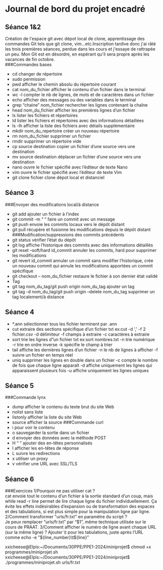 
# Journal de bord du projet encadré

## Séance 1&2
Création de l'espace git avec dépot local de clone, apprentissage des commandes Git tels que git clone, vim...etc.Inscription tardive donc j'ai râté les trois premières séances, perdue dans les cours et j'essaye de rattrapée un peu. Mon Git est en désordre, en espérant qu'il sera propre après les vacances de fin octobre.  
###Commandes bases
- cd changer de répertoire
- sudo permission
- pwd afficher le chemin absolu du répertoire courant
- cat nom_du_fichier afficher le contenu d’un fichier dans le terminal
- wc -l compter le nb de lignes, de mots et de caractères dans un fichier
- echo afficher des messages ou des variables dans le terminal
- grep “chaine” nom_fichier  rechercher les lignes contenant la chaîne
- head nom_du_fichier afficher les premières lignes d’un fichier
- ls lister les fichiers et répertoires
- ld lister les fichiers et répertoires avec des informations détaillées
- ls -lh afficher la liste des fichiers avec détails supplémentaire
- mkdir nom_du_repertoire créer un nouveau répertoire
- rm nom_du_fichier supprimer un fichier
- rmdir supprimer un répertoire vide
- cp source destination copier un fichier d’une source vers une destination
- mv source destination déplacer un fichier d’une source vers une destination
- nano ouvre le fichier spécifié avec l’éditeur de texte Nano
- vim ouvre le fichier spécifié avec l’éditeur de texte Vim
- git clone fichier clone dépot local et distanciel

## Séance 3
###Envoyer des modifications local/à distance
- git add ajouter un fichier à l’index
- git commit -m “ “ faire un commit avec un message
- git push envoie les commits locaux vers le dépôt distant
- git pull récupère et fusionne les modifications depuis le dépôt distant
###Modification/suppressions des commits précédents
- git status vérifier l’état du dépôt
- git log affiche l’historique des commits avec des informations détaillés
- git reset –soft/hard id_commit annuler les commits, hard pour supprimer les modifications
- git revert id_commit annuler un commit sans modifier l’historique, crée un nouveau commit qui annule les modifications apportées un commit spécifique
- git checkout – nom_du_fichier restaure le fichier à son dernier état validé
- Tag
- git tag nom_du_tag/git push origin nom_du_tag ajouter un tag
- git tag -d nom_du_tag/git push origin –delete nom_du_tag supprimer un tag localement/à distance

## Séance 4
- *.ann sélectionner tous les fichier terminent par .ann
- cut extraire des sections spécifique d’un fichier txt ex:cut -d ',' -f 2 fichier.csv
-d délimiteur
-f champs à extraire
-c caractères à extraire
- sort trie les lignes d”un fichier txt ex:sort nombres.txt
	-n trie numérique
	-r trie en ordre inverse
	-k spécifie le champ à trier
- tail affiche les dernières lignes d’un fichier
	-n le nb de lignes à afficher
	-f suivre un fichier en temps réel
- uniq supprimer les lignes en double dans un fichier
	-c compte le nombre de fois que chaque ligne apparaît
	-d affiche uniquement les lignes qui apparaissent plusieurs fois
	-u affiche uniquement les lignes uniques

## Séance 5
###Commande lynx
- dump afficher le contenu du texte brut du site Web
- nolist sans liste
- listonly afficher la liste du site Web
- source afficher la source
###Commande curl
- i pour voir le contenu
- o sauvegarder la sortie dans un fichier
- d envoyer des données avec la méthode POST
- H “ “ ajouter des en-têtes personnalisés
- I afficher les en-têtes de réponse
- L suivre les redirections
- x utiliser un proxy
- v vérifier une URL avec SSL/TLS

## Séance 6
###Exercices
1/Pourquoi ne pas utiliser cat ?  
cat envoie tout le contenu d’un fichier à la sortie standard d’un coup, mais while read -r line permet de lire chaque ligne du fichier individuellement. Ça évite les effets indésirables d’expansion ou de transformation des espaces et des tabulations, si est plus simple pour la manipulation ligne par ligne.  
2/Comment transformer "urls/fr.txt" en paramètre du script ?  
Je peux remplacer “urls/fr.txt” par “$1”, même technique utilisée sur le cours de PRAAT.  
3/Comment afficher le numéro de ligne avant chaque URL (sur la même ligne) ?  
Ajouter \t pour les tabulations, juste après l’URL comme echo -e "${line_number}\t${line}”  

xxicheese@Elpis:~/Documents/30PPE/PPE1-2024/miniprojet$ chmod +x programmes/miniprojet.sh  
xxicheese@Elpis:~/Documents/30PPE/PPE1-2024/miniprojet$ ./programmes/miniprojet.sh urls/fr.txt

